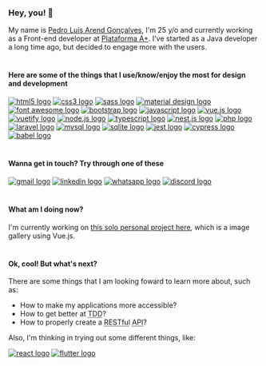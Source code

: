 ### Hey, you! 👋

<!-- My description -->
My name is [Pedro Luis Arend Gonçalves](https://bit.ly/3KjbgCh), I'm 25 y/o and currently working as a Front-end developer at [Plataforma A+](https://www.plataformaamais.com.br/). I've started as a Java developer a long time ago, but decided to engage more with the users.


#

<!-- Cool things that I know about -->
#### Here are some of the things that I use/know/enjoy the most for design and development

<a target="_blank" href="https://en.wikipedia.org/wiki/HTML5"><img alt="html5 logo" src="https://img.shields.io/badge/HTML5-E34F26?style=for-the-badge&logo=html5&logoColor=white" /></a>
<a target="_blank" href="https://pt.wikipedia.org/wiki/CSS3"><img alt="css3 logo" src="https://img.shields.io/badge/CSS3-1572B6?style=for-the-badge&logo=css3&logoColor=white" /></a>
<a target="_blank" href="https://sass-lang.com/"><img alt="sass logo" src="https://img.shields.io/badge/Sass-CC6699?style=for-the-badge&logo=sass&logoColor=white" /></a>
<a target="_blank" href="https://material.io/design"><img alt="material design logo" src="https://img.shields.io/badge/material%20design-757575?style=for-the-badge&logo=material%20design&logoColor=white" /></a>
<a target="_blank" href="https://fontawesome.com/"><img alt="font awesome logo" src="https://img.shields.io/badge/Font_Awesome-339AF0?style=for-the-badge&logo=fontawesome&logoColor=white" /></a>
<a target="_blank" href="https://getbootstrap.com/"><img alt="bootstrap logo" src="https://img.shields.io/badge/Bootstrap-563D7C?style=for-the-badge&logo=bootstrap&logoColor=white" /></a>
<a target="_blank" href="https://developer.mozilla.org/pt-BR/docs/Web/JavaScript"><img alt="javascript logo" src="https://img.shields.io/badge/JavaScript-323330?style=for-the-badge&logo=javascript&logoColor=F7DF1E" /></a>
<a target="_blank" href="https://vuejs.org/"><img alt="vue.js logo" src="https://img.shields.io/badge/Vue%20js-35495E?style=for-the-badge&logo=vuedotjs&logoColor=4FC08D" /></a>
<a target="_blank" href="https://vuetifyjs.com/"><img alt="vuetify logo" src="https://img.shields.io/badge/Vuetify-1867C0?style=for-the-badge&logo=vuetify&logoColor=white" /></a>
<a target="_blank" href="https://nodejs.org/en/about/"><img alt="node.js logo" src="https://img.shields.io/badge/Node.js-339933?style=for-the-badge&logo=nodedotjs&logoColor=white" /></a>
<a target="_blank" href="https://www.typescriptlang.org/"><img alt="typescript logo" src="https://img.shields.io/badge/TypeScript-007ACC?style=for-the-badge&logo=typescript&logoColor=white" /></a>
<a target="_blank" href="https://docs.nestjs.com/"><img alt="nest.js logo" src="https://img.shields.io/badge/nestjs-E0234E?style=for-the-badge&logo=nestjs&logoColor=white" /></a>
<a target="_blank" href="https://www.php.net/"><img alt="php logo" src="https://img.shields.io/badge/PHP-777BB4?style=for-the-badge&logo=php&logoColor=white" /></a>
<a target="_blank" href="https://laravel.com/docs"><img alt="laravel logo" src="https://img.shields.io/badge/Laravel-FF2D20?style=for-the-badge&logo=laravel&logoColor=white" /></a>
<a target="_blank" href="https://www.mysql.com/"><img alt="mysql logo" src="https://img.shields.io/badge/MySQL-005C84?style=for-the-badge&logo=mysql&logoColor=white" /></a>
<a target="_blank" href="https://www.sqlite.org/about.html"><img alt="sqlite logo" src="https://img.shields.io/badge/SQLite-07405E?style=for-the-badge&logo=sqlite&logoColor=white" /></a>
<a target="_blank" href="https://jestjs.io/"><img alt="jest logo" src="https://img.shields.io/badge/Jest-C21325?style=for-the-badge&logo=jest&logoColor=white" /></a>
<a target="_blank" href="https://jestjs.io/"><img alt="cypress logo" src="https://img.shields.io/badge/Cypress-17202C?style=for-the-badge&logo=cypress&logoColor=white" /></a>
<a target="_blank" href="https://babeljs.io/"><img alt="babel logo" src="https://img.shields.io/badge/Babel-F9DC3E?style=for-the-badge&logo=babel&logoColor=white" /></a>

#

#### Wanna get in touch? Try through one of these

<a target="_blank" href="mailto:pedrolagoncalves@gmail.com"><img alt="gmail logo" src="https://img.shields.io/badge/Gmail-D14836?style=for-the-badge&logo=gmail&logoColor=white" /></a>
<a target="_blank" href="https://bit.ly/3KjbgCh"><img alt="linkedin logo" src="https://img.shields.io/badge/LinkedIn-0077B5?style=for-the-badge&logo=linkedin&logoColor=white" /></a>
<a target="_blank" href="https://wa.me/5547991161411"><img alt="whatsapp logo" src="https://img.shields.io/badge/WhatsApp-25D366?style=for-the-badge&logo=whatsapp&logoColor=white" /></a>
<a target="_blank" href="https://discordapp.com/users/277923839357222912/"><img alt="discord logo" src="https://img.shields.io/badge/Discord-5865F2?style=for-the-badge&logo=discord&logoColor=white" /></a>

#

<!-- My current project link + some info about it -->
#### What am I doing now?
I'm currently working on [this solo personal project here](https://github.com/pedrolag/smart-gallery), which is a image gallery using Vue.js.

#

<!-- A "What am I going to do next?" like section thingy -->
#### Ok, cool! But what's next?
There are some things that I am looking foward to learn more about, such as:

- How to make my applications more accessible?
- How to get better at <abbr title="Test Driven Development">TDD</abbr>?
- How to properly create a <abbr title="">RESTful</abbr> <abbr title="Application Programming Interfaces">API</abbr>?

Also, I'm thinking in trying out some different things, like:

<a target="_blank" href="https://reactjs.org/"><img alt="react logo" src="https://img.shields.io/badge/React-20232A?style=for-the-badge&logo=react&logoColor=61DAFB" /></a>
<a target="_blank" href="https://flutter.dev/"><img alt="flutter logo" src="https://img.shields.io/badge/Flutter-02569B?style=for-the-badge&logo=flutter&logoColor=white" /></a>

#

<!--
**pedrolag/pedrolag** is a ✨ _special_ ✨ repository because its `README.md` (this file) appears on your GitHub profile.

Here are some ideas to get you started:

- 🔭 I’m currently working on ...
- 🌱 I’m currently learning ...
- 👯 I’m looking to collaborate on ...
- 🤔 I’m looking for help with ...
- 💬 Ask me about ...
- 📫 How to reach me: ...
- 😄 Pronouns: ...
- ⚡ Fun fact: ...
-->
